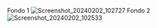 
Fondo 1
![Screenshot_20240202_102727](https://github.com/HolgerCG/TOOLBAR/assets/108628020/c3910ce7-6aab-4b59-b819-33b77df91ea1)
Fondo 2
![Screenshot_20240202_102533](https://github.com/HolgerCG/TOOLBAR/assets/108628020/216df701-cceb-482e-8ac4-d0de927b9ce8)


